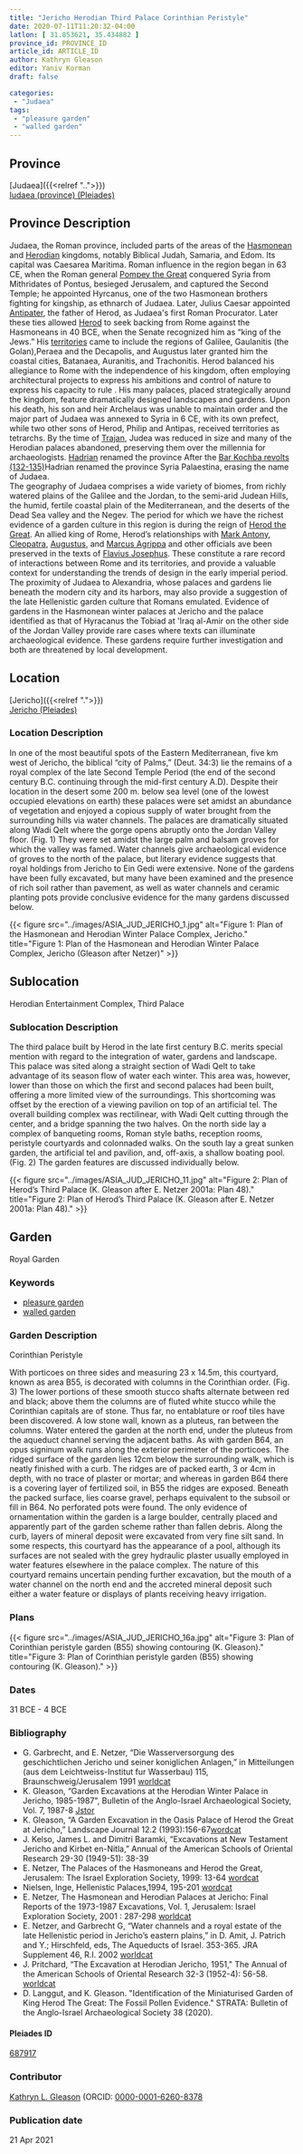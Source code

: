 ```yaml
---
title: "Jericho Herodian Third Palace Corinthian Peristyle"
date: 2020-07-11T11:20:32-04:00
latlon: [ 31.853621, 35.434882 ]
province_id: PROVINCE_ID
article_id: ARTICLE_ID
author: Kathryn Gleason
editor: Yaniv Korman
draft: false

categories:
 - "Judaea"
tags:
 - "pleasure garden"
 - "walled garden"
---
```


## Province

[Judaea]({{<relref "..">}}) \
[Iudaea (province) (Pleiades)](https://pleiades.stoa.org/places/981527)

## Province Description
Judaea, the Roman province, included parts of the areas of the [Hasmonean](https://en.wikipedia.org/wiki/Hasmonean_dynasty) and [Herodian](https://en.wikipedia.org/wiki/Herodian_dynasty) kingdoms, notably Biblical Judah, Samaria, and Edom. Its capital was Caesarea Maritima. Roman influence in the region began in 63 CE, when the Roman general [Pompey the Great](https://en.wikipedia.org/wiki/Pompey) conquered Syria from Mithridates of Pontus, besieged Jerusalem, and captured the Second Temple; he appointed Hyrcanus, one of the two Hasmonean brothers fighting for kingship, as ethnarch of Judaea. Later, Julius Caesar  appointed [Antipater](https://en.wikipedia.org/wiki/Antipater_the_Idumaean), the father of Herod, as  Judaea's first Roman Procurator. Later these ties allowed [Herod](https://en.wikipedia.org/wiki/Herod_the_Great) to seek backing from Rome against the Hasmoneans in 40 BCE, when the Senate recognized him as “king of the Jews.”  His [territories](https://en.wikipedia.org/wiki/Herodian_Kingdom_of_Judea) came to include the regions of Galilee, Gaulanitis (the Golan),Peraea and the Decapolis, and Augustus later granted him the coastal cities, Batanaea, Auranitis, and Trachonitis. Herod balanced his allegiance to Rome with the independence of his kingdom, often employing architectural projects to express his ambitions and control of nature to express his capacity to rule . His many palaces, placed strategically around the kingdom, feature dramatically designed landscapes and gardens.  Upon his death, his son and heir Archelaus was unable to maintain order and the major part of Judaea was annexed to Syria in 6 CE, with its own prefect, while two other sons of Herod, Philip and Antipas, received territories as tetrarchs. By the time of [Trajan](https://en.wikipedia.org/wiki/Trajan), Judea was reduced in size and many of the Herodian palaces abandoned, preserving them over the millennia for archaeologists. [Hadrian](https://en.wikipedia.org/wiki/Hadrian) renamed the province  After the [Bar Kochba revolts (132-135)](https://en.wikipedia.org/wiki/Bar_Kokhba_revolt)Hadrian renamed the province Syria Palaestina, erasing the name of Judaea.  
The geography of Judaea comprises a wide variety of biomes, from richly watered plains of the Galilee and the Jordan, to the semi-arid Judean Hills, the humid, fertile coastal plain of the Mediterranean, and the deserts of the Dead Sea valley and the Negev. The period for which we have the richest evidence of a garden culture in this region is during the reign of [Herod the Great](https://en.wikipedia.org/wiki/Herod_the_Great).  An allied king of Rome, Herod’s relationships with [Mark Antony](https://en.wikipedia.org/wiki/Mark_Antony), [Cleopatra](https://en.wikipedia.org/wiki/Cleopatra), [Augustus](https://en.wikipedia.org/wiki/Augustus), and [Marcus Agrippa](https://en.wikipedia.org/wiki/Marcus_Vipsanius_Agrippa) and other officials ave been preserved in the texts of [Flavius Josephus](https://en.wikipedia.org/wiki/Josephus).  These constitute a rare record of interactions between Rome and its territories, and provide a valuable context for understanding the trends of design in the early imperial period.  The proximity of Judaea to Alexandria, whose palaces and gardens lie beneath the modern city and its harbors, may also provide a suggestion of the late Hellenistic garden culture that Romans emulated.  Evidence of gardens in the Hasmonean winter palaces at Jericho and the palace identified as that of Hyracanus the Tobiad at 'Iraq al-Amir on the other side of the Jordan Valley provide rare cases where texts can illuminate archaeological evidence. These gardens require further investigation and both are threatened by local development.



## Location

[Jericho]({{<relref ".">}}) \
[Jericho (Pleiades)](https://pleiades.stoa.org/places/687917)

### Location Description

In one of the most beautiful spots of the Eastern Mediterranean, five km west of Jericho, the biblical “city of Palms,” (Deut. 34:3) lie the remains of a royal complex of the late Second Temple Period (the end of the second century B.C. continuing through the mid-first century A.D).  Despite their location in the desert some 200 m. below sea level (one of the lowest occupied elevations on earth) these palaces were set amidst an abundance of vegetation and enjoyed a copious supply of water brought from the surrounding hills via water channels.  The palaces are dramatically situated along Wadi Qelt where the gorge opens abruptly onto the Jordan Valley floor. (Fig. 1) They were set amidst the large palm and balsam groves for which the valley was famed.  Water channels give archaeological evidence of groves to the north of the palace, but literary evidence suggests that royal holdings from Jericho to Ein Gedi were extensive. None of the gardens have been fully excavated, but many have been examined and the presence of rich soil rather than pavement, as well as water channels and ceramic planting pots provide conclusive evidence for the many gardens discussed below.

{{< figure src="../images/ASIA_JUD_JERICHO_1.jpg" alt="Figure 1:  Plan of the Hasmonean and Herodian Winter Palace Complex, Jericho." title="Figure 1:  Plan of the Hasmonean and Herodian Winter Palace Complex, Jericho (Gleason after Netzer)" >}}

<!-- LEAVE THIS BLANK FOR NOW -->

## Sublocation
Herodian Entertainment Complex, Third Palace


<!--
[AREA WITHIN LOCATION, LIKE “PALATINE HILL”](GEOREFERENCE LINK)
A sublocation is any area larger than an individual garden, but located within a location. I would always try to include a link to a controlled vocabulary here if possible. This ID may well be different from the Garden ID, e.g., Pompeii versus a Garden in one of the houses which has its own Pleiades ID.
-->

### Sublocation Description

The third palace built by Herod in the late first century B.C. merits special mention with regard to the integration of water, gardens and landscape. This palace was sited along a straight section of Wadi Qelt to take advantage of its season flow of water each winter.  This area was, however, lower than those on which the first and second palaces had been built, offering a more limited view of the surroundings.  This shortcoming was offset by the erection of a viewing pavilion on top of an artificial tel.  The overall building complex was rectilinear, with Wadi Qelt cutting through the center, and a bridge spanning the two halves.  On the north side lay a complex of banqueting rooms, Roman style baths, reception rooms, peristyle courtyards and colonnaded walks.   On the south lay a great sunken garden, the artificial tel and pavilion, and, off-axis, a shallow boating pool. (Fig. 2) The garden features are discussed individually below.

{{< figure src="../images/ASIA_JUD_JERICHO_11.jpg" alt="Figure 2: Plan of Herod’s Third Palace (K. Gleason after E. Netzer 2001a: Plan 48)." title="Figure 2: Plan of Herod’s Third Palace (K. Gleason after E. Netzer 2001a: Plan 48)." >}}

## Garden

Royal Garden

### Keywords

- [pleasure garden](http://www.getty.edu/vow/AATFullDisplay?find=garden&logic=AND&note=&english=N&prev_page=4&subjectid=300008115)
- [walled garden](http://www.getty.edu/vow/AATFullDisplay?find=garden&logic=AND&note=&english=N&prev_page=5&subjectid=300008129)

### Garden Description

Corinthian Peristyle

With porticoes on three sides and measuring 23 x 14.5m, this courtyard, known as area B55, is decorated with columns in the Corinthian order. (Fig. 3) The lower portions of these smooth stucco shafts alternate between red and black; above them the columns are of fluted white stucco while the Corinthian capitals are of stone. Thus far, no entablature or roof tiles have been discovered. A low stone wall, known as a pluteus, ran between the columns. Water entered the garden at the north end, under the pluteus from the aqueduct channel serving the adjacent baths. As with garden B64, an opus signinum walk runs along the exterior perimeter of the porticoes. The ridged surface of the garden lies 12cm below the surrounding walk, which is neatly finished with a curb. The ridges are of packed earth, 3 or 4cm in depth, with no trace of plaster or mortar; and whereas in garden B64 there is a covering layer of fertilized soil, in B55 the ridges are exposed. Beneath the packed surface, lies coarse gravel, perhaps equivalent to the subsoil or fill in B64. No perforated pots were found. The only evidence of ornamentation within the garden is a large boulder, centrally placed and apparently part of the garden scheme rather than fallen debris. Along the curb, layers of mineral deposit were excavated from very fine silt sand. In some respects, this courtyard has the appearance of a pool, although its surfaces are not sealed with the grey hydraulic plaster usually employed in water features elsewhere in the palace complex. The nature of this courtyard remains uncertain pending further excavation, but the mouth of a water channel on the north end and the accreted mineral deposit such either a water feature or displays of plants receiving heavy irrigation.


<!--
### Maps
{{< figure src="IMG_URL" alt="ALT_TEXT" title="CAPTION" >}}
-->

### Plans

{{< figure src="../images/ASIA_JUD_JERICHO_16a.jpg" alt="Figure 3: Plan of Corinthian peristyle garden (B55) showing contouring (K. Gleason)." title="Figure 3: Plan of Corinthian peristyle garden (B55) showing contouring (K. Gleason)." >}}

<!--### Images

{{< figure src="../images/ASIA_JUD_JERICHO_16b.jpg" alt="Figure 16b: Axonometric reconstruction of Corinthian peristyle garden (B55) showing contouring (Yaniv Korman)." title="Axonometric reconstruction of Corinthian peristyle garden (B55) showing contouring (Yaniv Korman)." >}} -->

### Dates

31 BCE - 4 BCE

### Bibliography

* G. Garbrecht, and E. Netzer, “Die Wasserversorgung des geschichtlichen Jericho und seiner koniglichen Anlagen,” in Mitteilungen (aus dem Leichtweiss-Institut fur Wasserbau) 115, Braunschweig/Jerusalem 1991 [worldcat](https://www.worldcat.org/title/wasserversorgung-des-geschichtlichen-jericho-und-seiner-koniglichen-anlagen-gut-winterpalaste/oclc/640203824&referer=brief_results)
* K. Gleason, “Garden Excavations at the Herodian Winter Palace in Jericho, 1985-1987", Bulletin of the Anglo-Israel Archaeological Society, Vol. 7, 1987-8 [Jstor](https://www.jstor.org/stable/43324090?seq=1)
* K. Gleason, “A Garden Excavation in the Oasis Palace of Herod the Great at Jericho,”  Landscape Journal 12.2 (1993):156-67[wordcat](https://www.worldcat.org/title/a-garden-excavation-in-the-oasis-palace-of-herod-the-great-at-jericho/oclc/6906023732&referer=brief_results)
* J. Kelso, James L. and Dimitri Baramki, “Excavations at New Testament Jericho and Kirbet en-Nitla,” Annual of the American Schools of Oriental Research 29-30 (1949-51): 38-39
* E. Netzer, The Palaces of the Hasmoneans and Herod the Great, Jerusalem: The Israel Exploration Society, 1999: 13-64 [wordcat](https://www.worldcat.org/title/palaces-of-the-hasmoneans-and-herod-the-great/oclc/1089147869&referer=brief_results)
* Nielsen, Inge, Hellenistic Palaces,1994, 195-201 [wordcat](https://www.worldcat.org/title/hellenistic-palaces-tradition-and-renewal/oclc/468433476&referer=brief_results)
* E. Netzer, The Hasmonean and Herodian Palaces at Jericho:  Final Reports of the 1973-1987 Excavations,  Vol. 1, Jerusalem:  Israel Exploration Society, 2001 : 287-298 [worldcat](https://www.worldcat.org/title/hasmonean-and-herodian-palaces-at-jericho-final-reports-of-the-1973-1987-excavations/oclc/610635909&referer=brief_results)
* E. Netzer, and Garbrecht G, “Water channels and a royal estate of the late Hellenistic period in Jericho’s eastern plains,” in D. Amit, J. Patrich and Y.; Hirschfeld, eds, The Aqueducts of Israel. 353-365. JRA Supplement 46, R.I. 2002 [worldcat](https://www.worldcat.org/title/water-channels-and-a-royal-estate-of-the-late-hellenistic-period-in-jerichos-western-plains/oclc/197716279&referer=brief_results)
* J. Pritchard, “The Excavation at Herodian Jericho, 1951," The Annual of the American Schools of Oriental Research 32-3 (1952-4): 56-58. [worldcat](https://www.worldcat.org/title/excavation-at-herodian-jericho-1951-for-1952-1954/oclc/256829094&referer=brief_results)
* D. Langgut, and K. Gleason. "Identification of the Miniaturised Garden of King Herod The Great: The Fossil Pollen Evidence." STRATA: Bulletin of the Anglo-Israel Archaeological Society 38 (2020).

<!--#### Periodo ID-->

<!-- [PERIODO_ID](https://pleiades.stoa.org/places/PLEIADES_ID) -->

#### Pleiades ID

[687917](https://pleiades.stoa.org/places/687917)

<!--#### TGN ID

[#](#)-->

### Contributor

[Kathryn L. Gleason](https://landscape.cals.cornell.edu/people/kathryn-l-gleason/)
(ORCID: [0000-0001-6260-8378](https://orcid.org/0000-0001-6260-8378)

### Publication date


21 Apr 2021

<!--### Related articles-->

<!-- Links to other related articles. Leave blank for now -->
